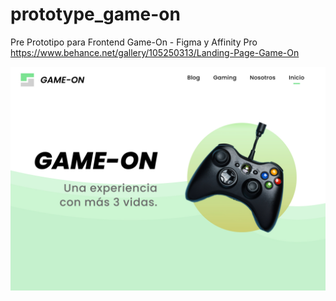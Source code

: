 # prototype_game-on
Pre Prototipo para Frontend Game-On - Figma y Affinity Pro
https://www.behance.net/gallery/105250313/Landing-Page-Game-On


![Webview](https://raw.githubusercontent.com/Edward-Alarco/prototype_game-on/master/Desktop%20-%201.jpg)
